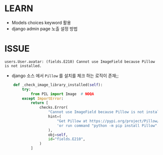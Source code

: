# LEARN
- Models choices keyword 활용
- django admin page 노출 설정 방법

# ISSUE
`users.User.avatar: (fields.E210) Cannot use ImageField because Pillow is not installed.`
- django 소스 에서 `Pillow` 를 설치를 체크 하는 로직이 존재;;
```python
    def _check_image_library_installed(self):
        try:
            from PIL import Image  # NOQA
        except ImportError:
            return [
                checks.Error(
                    "Cannot use ImageField because Pillow is not installed.",
                    hint=(
                        "Get Pillow at https://pypi.org/project/Pillow/ "
                        'or run command "python -m pip install Pillow".'
                    ),
                    obj=self,
                    id="fields.E210",
                )
            ]
```